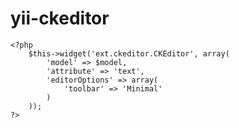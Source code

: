 yii-ckeditor
============

    <?php
        $this->widget('ext.ckeditor.CKEditor', array(
            'model' => $model,
            'attribute' => 'text',
            'editorOptions' => array(
                'toolbar' => 'Minimal'
            )
        ));
    ?>
